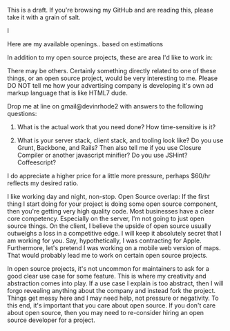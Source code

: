 This is a draft. If you're browsing my GitHub and are reading this, please take it with a grain of salt.

I 

Here are my available openings.. based on estimations

In addition to my open source projects, these are area I'd like to work in:

There may be others. Certainly something directly related to one of these things, or an open source project,
would be very interesting to me. Please DO NOT tell me how your advertising company is developing it's own ad
markup language that is like HTML7 dude.

Drop me at line on gmail@devinrhode2 with answers to the following questions:

1. What is the actual work that you need done? How time-sensitive is it?

2. What is your server stack, client stack, and tooling look like? Do you use Grunt, Backbone, and Rails?
Then also tell me if you use Closure Compiler or another javascript minifier? Do you use JSHint? Coffeescript?

I do appreciate a higher price for a little more pressure, perhaps $60/hr reflects my desired ratio.

I like working day and night, non-stop.
Open Source overlap:
If the first thing I start doing for your project is doing some open source component,
then you're getting very high quality code. Most businesses have a clear core competency.
Especially on the server, I'm not going to just open source things. On the client,
I believe the upside of open source usually outweighs a loss in a competitive edge.
I will keep it absolutely secret that I am working for you. Say, hypothetically, I was contracting for Apple.
Furthermore, let's pretend I was working on a mobile web version of maps.
That would probably lead me to work on certain open source projects.

In open source projects, it's not uncommon for maintainers to ask for a good clear use case for some feature.
This is where my creativity and abstraction comes into play. If a use case I explain is too abstract, then I will forgo
revealing anything about the company and instead fork the project. Things get messy here and I may need help, not
pressure or negativity. To this end, it's important that you care about open source. If you don't care about open
source, then you may need to re-consider hiring an open source developer for a project.
